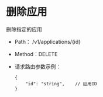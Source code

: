 # 删除应用

删除指定的应用

- Path： /v1/applications/{id}
- Method：DELETE

- 请求路由参数示例：

    ```
    {
        "id": "string",    // 应用ID
    }
    ```
